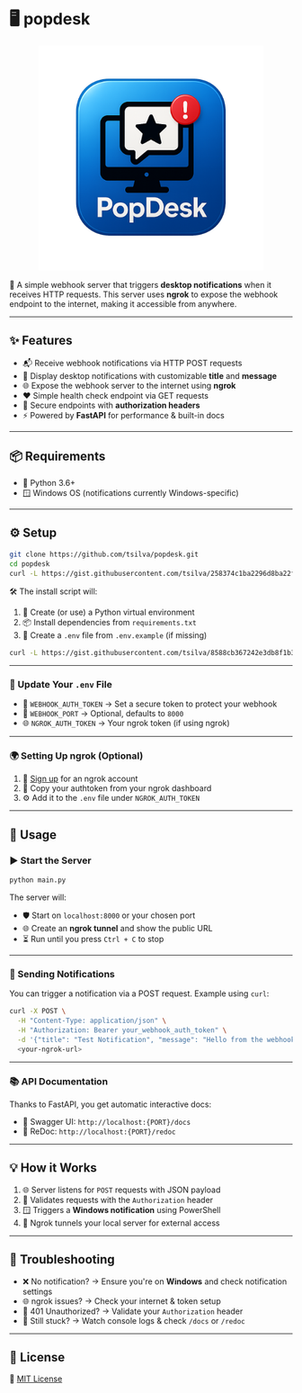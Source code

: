 # 🖥️ popdesk

<p align="center">
  <img src="logo.png" alt="PopDesk Logo" width="400"/>
</p>

🚀 A simple webhook server that triggers **desktop notifications** when it receives HTTP requests. This server uses **ngrok** to expose the webhook endpoint to the internet, making it accessible from anywhere.

---

## ✨ Features

- 📬 Receive webhook notifications via HTTP POST requests  
- 🔔 Display desktop notifications with customizable **title** and **message**  
- 🌐 Expose the webhook server to the internet using **ngrok**  
- ❤️ Simple health check endpoint via GET requests  
- 🔐 Secure endpoints with **authorization headers**  
- ⚡ Powered by **FastAPI** for performance & built-in docs  

---

## 📦 Requirements

- 🐍 Python 3.6+  
- 🪟 Windows OS (notifications currently Windows-specific)

---

## ⚙️ Setup

```bash
git clone https://github.com/tsilva/popdesk.git
cd popdesk
curl -L https://gist.githubusercontent.com/tsilva/258374c1ba2296d8ba22fffbf640f183/raw/venv-install.sh -o install.sh && chmod +x install.sh && ./install.sh
```

🛠️ The install script will:
1. 🧪 Create (or use) a Python virtual environment  
2. 📦 Install dependencies from `requirements.txt`  
3. 📝 Create a `.env` file from `.env.example` (if missing)

```bash
curl -L https://gist.githubusercontent.com/tsilva/8588cb367242e3db8f1b33c42e4e5e06/raw/venv-run.sh -o run.sh && chmod +x run.sh && ./run.sh
```

---

### 🔧 Update Your `.env` File

- 🔐 `WEBHOOK_AUTH_TOKEN` → Set a secure token to protect your webhook  
- 🔢 `WEBHOOK_PORT` → Optional, defaults to `8000`
- 🌐 `NGROK_AUTH_TOKEN` → Your ngrok token (if using ngrok)  

---

### 🌍 Setting Up ngrok (Optional)

1. 📝 [Sign up](https://ngrok.com) for an ngrok account  
2. 🔑 Copy your authtoken from your ngrok dashboard  
3. ⚙️ Add it to the `.env` file under `NGROK_AUTH_TOKEN`

---

## 🚀 Usage

### ▶️ Start the Server

```bash
python main.py
```

The server will:
- 🛡️ Start on `localhost:8000` or your chosen port  
- 🌐 Create an **ngrok tunnel** and show the public URL  
- ⏳ Run until you press `Ctrl + C` to stop

---

### 📣 Sending Notifications

You can trigger a notification via a POST request. Example using `curl`:

```bash
curl -X POST \
  -H "Content-Type: application/json" \
  -H "Authorization: Bearer your_webhook_auth_token" \
  -d '{"title": "Test Notification", "message": "Hello from the webhook!"}' \
  <your-ngrok-url>
```

---

### 📚 API Documentation

Thanks to FastAPI, you get automatic interactive docs:

- 📄 Swagger UI: `http://localhost:{PORT}/docs`  
- 📘 ReDoc: `http://localhost:{PORT}/redoc`

---

## 💡 How it Works

1. 🌐 Server listens for `POST` requests with JSON payload  
2. 🔐 Validates requests with the `Authorization` header  
3. 🪟 Triggers a **Windows notification** using PowerShell  
4. 🧭 Ngrok tunnels your local server for external access  

---

## 🧰 Troubleshooting

- ❌ No notification? → Ensure you're on **Windows** and check notification settings  
- 🌐 ngrok issues? → Check your internet & token setup  
- 🛑 401 Unauthorized? → Validate your `Authorization` header  
- 🐛 Still stuck? → Watch console logs & check `/docs` or `/redoc`  

---

## 📄 License

📝 [MIT License](LICENSE)